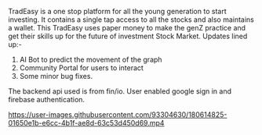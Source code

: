 TradEasy is a one stop platform for all the young generation to start investing. It contains a single tap access to all the stocks and also maintains a wallet. This TradEasy uses paper money to make the genZ practice and get their skills up for the future of investment Stock Market. 
Updates lined up:-
1. AI Bot to predict the movement of the graph
2. Community Portal for users to interact
3. Some minor bug fixes.

The backend api used is from fin/io.
User enabled google sign in and firebase authentication.

https://user-images.githubusercontent.com/93304630/180614825-01650e1b-e6cc-4b1f-ae8d-63c53d450d69.mp4


